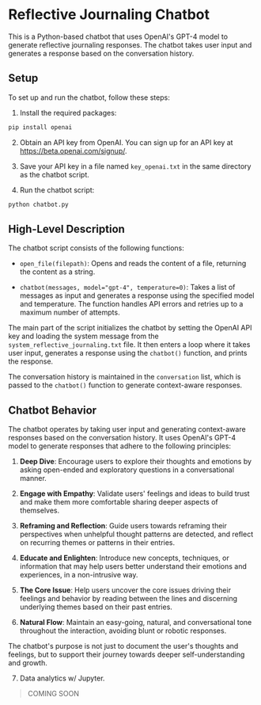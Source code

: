 # Reflective Journaling Chatbot

This is a Python-based chatbot that uses OpenAI's GPT-4 model to generate reflective journaling responses. The chatbot
takes user input and generates a response based on the conversation history.

## Setup

To set up and run the chatbot, follow these steps:

1. Install the required packages:

```bash
pip install openai
```

2. Obtain an API key from OpenAI. You can sign up for an API key at https://beta.openai.com/signup/.

3. Save your API key in a file named `key_openai.txt` in the same directory as the chatbot script.

4. Run the chatbot script:

```bash
python chatbot.py
```

## High-Level Description

The chatbot script consists of the following functions:

- `open_file(filepath)`: Opens and reads the content of a file, returning the content as a string.

- `chatbot(messages, model="gpt-4", temperature=0)`: Takes a list of messages as input and generates a response using
the specified model and temperature. The function handles API errors and retries up to a maximum number of attempts.

The main part of the script initializes the chatbot by setting the OpenAI API key and loading the system message from
the `system_reflective_journaling.txt` file. It then enters a loop where it takes user input, generates a response using
the `chatbot()` function, and prints the response.

The conversation history is maintained in the `conversation` list, which is passed to the `chatbot()` function to
generate context-aware responses.

## Chatbot Behavior

The chatbot operates by taking user input and generating context-aware responses based on the conversation history. It
uses OpenAI's GPT-4 model to generate responses that adhere to the following principles:

1. **Deep Dive**: Encourage users to explore their thoughts and emotions by asking open-ended and exploratory questions in a conversational manner.

2. **Engage with Empathy**: Validate users' feelings and ideas to build trust and make them more comfortable sharing deeper aspects of themselves.

3. **Reframing and Reflection**: Guide users towards reframing their perspectives when unhelpful thought patterns are detected, and reflect on recurring themes or patterns in their entries.

4. **Educate and Enlighten**: Introduce new concepts, techniques, or information that may help users better understand their emotions and experiences, in a non-intrusive way.

5. **The Core Issue**: Help users uncover the core issues driving their feelings and behavior by reading between the lines and discerning underlying themes based on their past entries.

6. **Natural Flow**: Maintain an easy-going, natural, and conversational tone throughout the interaction, avoiding blunt or robotic responses.

The chatbot's purpose is not just to document the user's thoughts and feelings, but to support their journey towards
deeper self-understanding and growth.

7. Data analytics w/ Jupyter.
> COMING SOON
